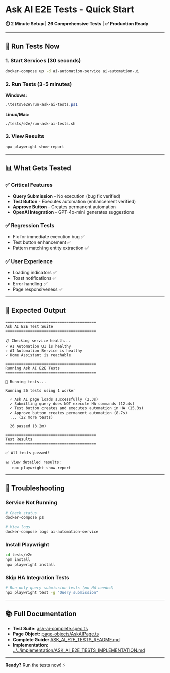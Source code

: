 # Ask AI E2E Tests - Quick Start

**⏱️ 2 Minute Setup** | **26 Comprehensive Tests** | **✅ Production Ready**

---

## 🚀 Run Tests Now

### 1. Start Services (30 seconds)
```bash
docker-compose up -d ai-automation-service ai-automation-ui
```

### 2. Run Tests (3-5 minutes)

**Windows:**
```powershell
.\tests\e2e\run-ask-ai-tests.ps1
```

**Linux/Mac:**
```bash
./tests/e2e/run-ask-ai-tests.sh
```

### 3. View Results
```bash
npx playwright show-report
```

---

## 📊 What Gets Tested

### ✅ Critical Features
- **Query Submission** - No execution (bug fix verified)
- **Test Button** - Executes automation (enhancement verified)
- **Approve Button** - Creates permanent automation
- **OpenAI Integration** - GPT-4o-mini generates suggestions

### ✅ Regression Tests
- Fix for immediate execution bug ✅
- Test button enhancement ✅
- Pattern matching entity extraction ✅

### ✅ User Experience
- Loading indicators ✅
- Toast notifications ✅
- Error handling ✅
- Page responsiveness ✅

---

## 🎯 Expected Output

```
========================================
Ask AI E2E Test Suite
========================================

📋 Checking service health...
✓ AI Automation UI is healthy
✓ AI Automation Service is healthy
✓ Home Assistant is reachable

========================================
Running Ask AI E2E Tests
========================================

🧪 Running tests...

Running 26 tests using 1 worker

  ✓ Ask AI page loads successfully (2.3s)
  ✓ Submitting query does NOT execute HA commands (12.4s)
  ✓ Test button creates and executes automation in HA (15.3s)
  ✓ Approve button creates permanent automation (8.7s)
  ... (22 more tests)

  26 passed (3.2m)

========================================
Test Results
========================================

✅ All tests passed!

📊 View detailed results:
   npx playwright show-report
```

---

## 🐛 Troubleshooting

### Service Not Running
```bash
# Check status
docker-compose ps

# View logs
docker-compose logs ai-automation-service
```

### Install Playwright
```bash
cd tests/e2e
npm install
npx playwright install
```

### Skip HA Integration Tests
```bash
# Run only query submission tests (no HA needed)
npx playwright test -g "Query submission"
```

---

## 📚 Full Documentation

- **Test Suite:** [ask-ai-complete.spec.ts](ask-ai-complete.spec.ts)
- **Page Object:** [page-objects/AskAIPage.ts](page-objects/AskAIPage.ts)
- **Complete Guide:** [ASK_AI_E2E_TESTS_README.md](ASK_AI_E2E_TESTS_README.md)
- **Implementation:** [../../implementation/ASK_AI_E2E_TESTS_IMPLEMENTATION.md](../../implementation/ASK_AI_E2E_TESTS_IMPLEMENTATION.md)

---

**Ready?** Run the tests now! ⚡

